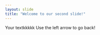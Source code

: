 ```yaml
---
layout: slide
title: "Welcome to our second slide!"
---
```

Your textkkkkk
Use the left arrow to go back!
